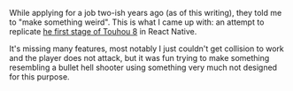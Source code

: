 While applying for a job two-ish years ago (as of this writing), they told me to "make something weird". This is what I came up with: an attempt to replicate [he first stage of Touhou 8](https://youtu.be/tLXvt-a6hXE) in React Native.

It's missing many features, most notably I just couldn't get collision to work and the player does not attack, but it was fun trying to make something resembling a bullet hell shooter using something very much not designed for this purpose.
